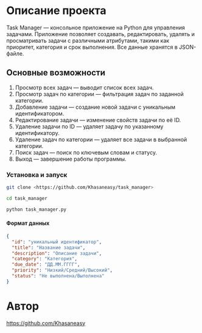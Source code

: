 # Описание проекта
Task Manager — консольное приложение на Python для управления задачами. Приложение позволяет создавать, редактировать, удалять и просматривать задачи с различными атрибутами, такими как приоритет, категория и срок выполнения. Все данные хранятся в JSON-файле.

## Основные возможности
1. Просмотр всех задач — выводит список всех задач.
2. Просмотр задач по категории — фильтрация задач по заданной категории.
3. Добавление задачи — создание новой задачи с уникальным идентификатором.
4. Редактирование задачи — изменение свойств задачи по её ID.
5. Удаление задачи по ID — удаляет задачу по указанному идентификатору.
6. Удаление задач по категории — удаляет все задачи в выбранной категории.
7. Поиск задач — поиск по ключевым словам и статусу.
8. Выход — завершение работы программы.


### Установка и запуск
```bash
git clone <https://github.com/Khasaneasy/task_manager>
```
```bash
cd task_manager
```
```bash
python task_manager.py
```

#### Формат данных
```json
{
  "id": "уникальный идентификатор",
  "title": "Название задачи",
  "description": "Описание задачи",
  "category": "Категория",
  "due_date": "ДД.ММ.ГГГГ",
  "priority": "Низкий/Средний/Высокий",
  "status": "Не выполнена/Выполнена"
}
```

# Автор
https://github.com/Khasaneasy